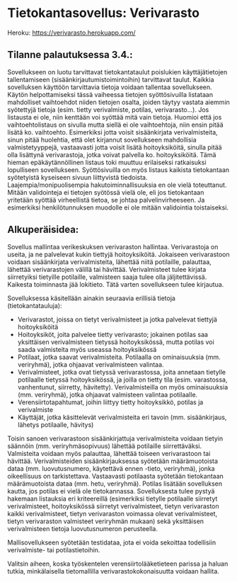 # Tietokantasovellus: Verivarasto

Heroku: https://verivarasto.herokuapp.com/

## Tilanne palautuksessa 3.4.:

Sovellukseen on luotu tarvittavat tietokantataulut poislukien käyttäjätietojen tallentamiseen (sisäänkirjautumistoimintoihin) tarvittavat taulut. Kaikkia sovelluksen käyttöön tarvittavia tietoja voidaan tallentaa sovellukseen. Käytön helpottamiseksi tässä vaiheessa tietojen syöttösivuilla listataan mahdolliset vaihtoehdot niiden tietojen osalta, joiden täytyy vastata aiemmin syötettyjä tietoja (esim. tietty verivalmiste, potilas, verivarasto...).  Jos listausta ei ole, niin kenttään voi syöttää mitä vain tietoja. Huomioi että jos vaihtoehtolistaus on sivulla mutta siellä ei ole vaihtoehtoja, niin ensin pitää lisätä ko. vaihtoehto. Esimerkiksi jotta voisit sisäänkirjata verivalmisteita, sinun pitää huolehtia, että olet kirjannut sovellukseen mahdollisia valmistetyyppejä, vastaavasti jotta voisit lisätä hoitoyksiköitä, sinulla pitää olla lisättynä verivarastoja, jotka voivat palvella ko. hoitoyksiköitä. Tämä hieman epäkäytännöllinen listaus toki muuttuu erilaiseksi ratkaisuksi lopulliseen sovellukseen. Syöttösivuilla on myös listaus kaikista tietokantaan syötetyistä kyseiseen sivuun liittyvistä tiedoista. Laajempia/monipuolisempia hakutoiminnallisuuksia en ole vielä toteuttanut. Mitään validointeja ei tietojen syötössä vielä ole, eli jos tietokantaan yritetään syöttää virheellistä tietoa, se johtaa palvelinvirheeseen. Ja esimerkiksi henkilötunnuksen muodolle ei ole mitään validointia toistaiseksi.

## Alkuperäisidea:

Sovellus mallintaa verikeskuksen verivaraston hallintaa. Verivarastoja on useita, ja ne palvelevat kukin tiettyjä hoitoyksiköitä. Jokaiseen verivarastoon voidaan sisäänkirjata verivalmisteita, lähettää niitä potilaille, palauttaa, lähettää verivarastojen välillä tai hävittää. Verivalmisteet tulee kirjata siirretyiksi tietyille potilaille, valmisteen saaja tulee olla jäljitettävissä. Kaikesta toiminnasta jää lokitieto. Tätä varten sovellukseen tulee kirjautua.

Sovelluksessa käsitellään ainakin seuraavia erillisiä tietoja (tietokantatauluja):
- Verivarastot, joissa on tietyt verivalmisteet ja jotka palvelevat tiettyjä hoitoyksiköitä
- Hoitoyksiköt, joita palvelee tietty verivarasto; jokainen potilas saa yksittäisen verivalmisteen tietyssä hoitoyksikössä, mutta potilas voi saada valmisteita myös useassa hoitoyksikössä
- Potilaat, jotka saavat verivalmisteita. Potilaalla on ominaisuuksia (mm. veriryhmä), jotka ohjaavat verivalmisteen valintaa.
- Verivalmisteet, jotka ovat tietyssä verivarastossa, joita annetaan tietylle potilaalle tietyssä hoitoyksikössä, ja joilla on tietty tila (esim. varastossa, vanhentunut, siirretty, hävitetty). Verivalmisteilla on myös ominaisuuksia (mm. veriryhmä), jotka ohjaavat valmisteen valintaa potilaalle.
- Verensiirtotapahtumat, joihin liittyy tietty hoitoyksikkö, potilas ja verivalmiste
- Käyttäjät, jotka käsittelevät verivalmisteita eri tavoin (mm. sisäänkirjaus, lähetys potilaalle, hävitys)

Toisin sanoen verivarastoon sisäänkirjattuja verivalmisteita voidaan tietyin säännöin (mm. veriryhmäsopivuus) lähettää potilaille siirrettäväksi. Valmisteita voidaan myös palauttaa, lähettää toiseen verivarastoon tai hävittää. Verivalmisteiden sisäänkirjauksessa syötetään määrämuotoista dataa (mm. luovutusnumero, käytettävä ennen -tieto, veriryhmä), jonka oikeellisuus on tarkistettava. Vastaavasti potilaasta syötetään tietokantaan määrämuotoista dataa (mm. hetu, veriryhmä). Potilas lisätään sovelluksen kautta, jos potilas ei vielä ole tietokannassa.
Sovelluksesta tulee pystyä hakemaan listauksia eri kriteereillä (esimerkiksi tietylle potilaalle siirretyt verivalmisteet, hoitoyksikössä siirretyt verivalmisteet, tietyn verivaraston kaikki verivalmisteet, tietyn verivaraston voimassa olevat verivalmisteet, tietyn verivaraston valmisteet veriryhmän mukaan) sekä yksittäisen verivalmisteen tietoja luovutusnumeron perusteella.

Mallisovellukseen syötetään testidataa, jota ei voida sekoittaa todellisiin verivalmiste- tai potilastietoihin.

Valitsin aiheen, koska työskentelen verensiirtolääketieteen parissa ja haluan tutkia, minkälaisella tietomallilla verivarastokokonaisuutta voidaan hallita.
